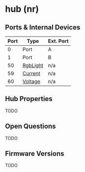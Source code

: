 # hub (nr)

## Ports & Internal Devices

| Port | Type | Ext. Port |
| --- | --- | --- |
| 0  | Port | A |
| 1  | Port | B |
| 50 | [RgbLight](../devices/rgblight.md) | n/a |
| 59 | [Current](../devices/current.md) | n/a |
| 60 | [Voltage](../devices/voltage.md) | n/a |

## Hub Properties

TODO

## Open Questions

TODO

## Firmware Versions

TODO